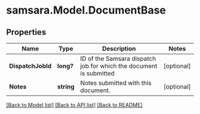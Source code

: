 # samsara.Model.DocumentBase
## Properties

Name | Type | Description | Notes
------------ | ------------- | ------------- | -------------
**DispatchJobId** | **long?** | ID of the Samsara dispatch job for which the document is submitted | [optional] 
**Notes** | **string** | Notes submitted with this document. | [optional] 

[[Back to Model list]](../README.md#documentation-for-models) [[Back to API list]](../README.md#documentation-for-api-endpoints) [[Back to README]](../README.md)

